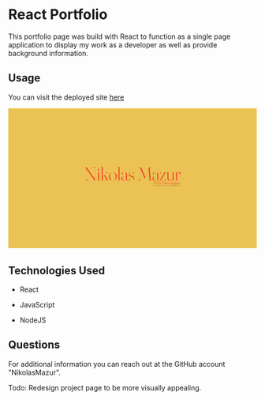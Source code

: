 # React Portfolio
This portfolio page was build with React to function as a single page application to display my work as a developer as well as provide background information.

## Usage
You can visit the deployed site [here](https://nikolasmazur.github.io/React-Portfolio/)

![](./src/assets/images/portfolio.png)

## Technologies Used

- React

- JavaScript

- NodeJS

## Questions
For additional information you can reach out at the GitHub account "NikolasMazur".

Todo:
Redesign project page to be more visually appealing.